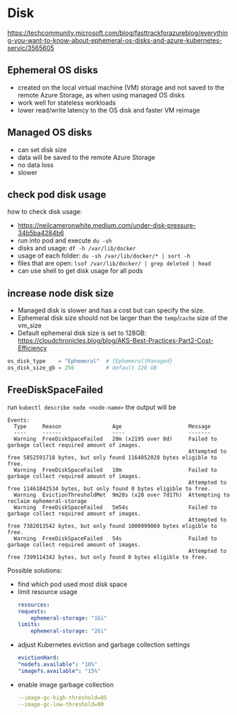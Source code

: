 # Disk

https://techcommunity.microsoft.com/blog/fasttrackforazureblog/everything-you-want-to-know-about-ephemeral-os-disks-and-azure-kubernetes-servic/3565605

## Ephemeral OS disks 
- created on the local virtual machine (VM) storage and not saved to the remote Azure Storage, as when using managed OS disks
- work well for stateless workloads
- lower read/write latency to the OS disk and faster VM reimage

## Managed OS disks
- can set disk size
- data will be saved to the remote Azure Storage
- no data loss
- slower

## check pod disk usage
how to check disk usage:
- https://neilcameronwhite.medium.com/under-disk-pressure-34b5ba4284b6
- run into pod and execute `du -sh`
- disks and usage: `df -h /var/lib/docker`
- usage of each folder: `du -sh /var/lib/docker/* | sort -h`
- files that are open: `lsof /var/lib/docker/ | grep deleted | head`
- can use shell to get disk usage for all pods
  
## increase node disk size
- Managed disk is slower and has a cost but can specify the size.
- Ephemeral disk size should not be larger than the `temp`/`cache` size of the vm_size
- Default ephemeral disk size is set to 128GB: https://cloudchronicles.blog/blog/AKS-Best-Practices-Part2-Cost-Efficiency
```tf
os_disk_type    = "Ephemeral"  # {Ephemeral|Managed}
os_disk_size_gb = 256          # default 128 GB
```

## FreeDiskSpaceFailed
run `kubectl describe node <node-name>` the output will be
```
Events:
  Type     Reason                Age                     Message
  ----     ------                ----                    -------
  Warning  FreeDiskSpaceFailed   20m (x2195 over 8d)     Failed to garbage collect required amount of images.
                                                         Attempted to free 5852591718 bytes, but only found 1164052028 bytes eligible to free.
  Warning  FreeDiskSpaceFailed   10m                     Failed to garbage collect required amount of images.
                                                         Attempted to free 11461842534 bytes, but only found 0 bytes eligible to free.
  Warning  EvictionThresholdMet  9m28s (x20 over 7d17h)  Attempting to reclaim ephemeral-storage
  Warning  FreeDiskSpaceFailed   5m54s                   Failed to garbage collect required amount of images.
                                                         Attempted to free 7382013542 bytes, but only found 1000999069 bytes eligible to free.
  Warning  FreeDiskSpaceFailed   54s                     Failed to garbage collect required amount of images.
                                                         Attempted to free 7399114342 bytes, but only found 0 bytes eligible to free.
```

Possible solutions:
- find which pod used most disk space
- limit resource usage
  ```yaml
  resources:
  requests:
      ephemeral-storage: "1Gi"
  limits:
      ephemeral-storage: "2Gi"
  ```
- adjust Kubernetes eviction and garbage collection settings
  ```yaml
  evictionHard:
  "nodefs.available": "10%"
  "imagefs.available": "15%"
  ```
- enable image garbage collection
  ```yaml
  --image-gc-high-threshold=85
  --image-gc-low-threshold=80
  ```
